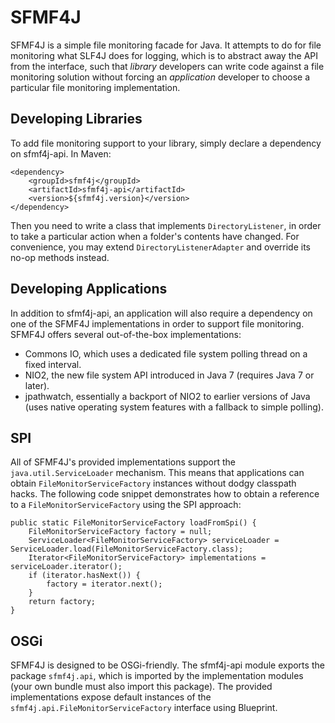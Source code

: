 SFMF4J
====================

SFMF4J is a simple file monitoring facade for Java.  It attempts to do for
file monitoring what SLF4J does for logging, which is to abstract away the
API from the interface, such that *library* developers can write code
against a file monitoring solution without forcing an *application*
developer to choose a particular file monitoring implementation.

Developing Libraries
-----------------

To add file monitoring support to your library, simply declare a dependency on
sfmf4j-api.  In Maven:

    <dependency>
        <groupId>sfmf4j</groupId>
        <artifactId>sfmf4j-api</artifactId>
        <version>${sfmf4j.version}</version>
    </dependency>

Then you need to write a class that implements `DirectoryListener`, in order to
take a particular action when a folder's contents have changed.  For
convenience, you may extend `DirectoryListenerAdapter` and override its no-op
methods instead.


Developing Applications
-----------------------

In addition to sfmf4j-api, an application will also require a dependency on one
of the SFMF4J implementations in order to support file monitoring.  SFMF4J offers
several out-of-the-box implementations:

* Commons IO, which uses a dedicated file system polling thread on a fixed interval.
* NIO2, the new file system API introduced in Java 7 (requires Java 7 or later).
* jpathwatch, essentially a backport of NIO2 to earlier versions of Java
(uses native operating system features with a fallback to simple polling).


SPI
---

All of SFMF4J's provided implementations support the `java.util.ServiceLoader`
mechanism.  This means that applications can obtain `FileMonitorServiceFactory`
instances without dodgy classpath hacks.  The following code snippet
demonstrates how to obtain a reference to a `FileMonitorServiceFactory` using
the SPI approach:

    public static FileMonitorServiceFactory loadFromSpi() {
        FileMonitorServiceFactory factory = null;
        ServiceLoader<FileMonitorServiceFactory> serviceLoader = ServiceLoader.load(FileMonitorServiceFactory.class);
        Iterator<FileMonitorServiceFactory> implementations = serviceLoader.iterator();
        if (iterator.hasNext()) {
            factory = iterator.next();
        }
        return factory;
    }

OSGi
----

SFMF4J is designed to be OSGi-friendly.  The sfmf4j-api module exports the
package `sfmf4j.api`, which is imported by the implementation modules (your own
bundle must also import this package).  The provided implementations expose
default instances of the `sfmf4j.api.FileMonitorServiceFactory` interface using
Blueprint.

